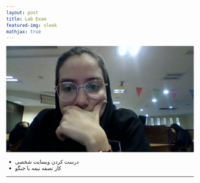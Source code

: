 ```yaml
---
layout: post
title: Lab Exam
featured-img: sleek
mathjax: true
---
```

![alt text](../assets/img/posts/1.jpg "last")

* درست کردن وبسایت شخصی
* کار نصفه نیمه با جنگو

 ---